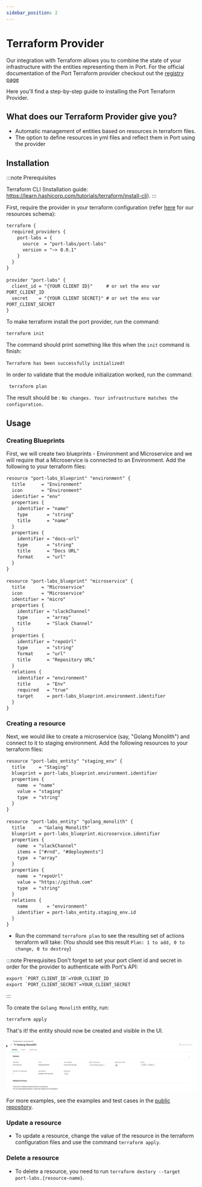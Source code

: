 ```yaml
---
sidebar_position: 2
---
```


# Terraform Provider

Our integration with Terraform allows you to combine the state of your infrastructure with the entities representing them in Port. For the official documentation of the Port Terraform provider checkout out the [registry page](https://registry.terraform.io/providers/port-labs/port-labs/)

Here you'll find a step-by-step guide to installing the Port Terraform Provider.

## What does our Terraform Provider give you?

- Automatic management of entities based on resources in terraform files.
- The option to define resources in yml files and reflect them in Port using the provider

## Installation

:::note Prerequisites

Terraform CLI (Installation guide: https://learn.hashicorp.com/tutorials/terraform/install-cli).
:::

First, require the provider in your terraform configuration (refer [here](https://registry.terraform.io/providers/port-labs/port-labs/latest/docs/resources/entity) for our resources schema):

```hcl
terraform {
  required_providers {
    port-labs = {
      source  = "port-labs/port-labs"
      version = "~> 0.0.1"
    }
  }
}

provider "port-labs" {
  client_id = "{YOUR CLIENT ID}"     # or set the env var PORT_CLIENT_ID
  secret    = "{YOUR CLIENT SECRET}" # or set the env var PORT_CLIENT_SECRET
}
```

To make terraform install the port provider, run the command:

```shell
terraform init
```

The command should print something like this when the `init` command is finish:

`Terraform has been successfully initialized!`

In order to validate that the module initialization worked, run the command:

```shell
 terraform plan
```

The result should be : `No changes. Your infrastructure matches the configuration.`

## Usage

### Creating Blueprints

First, we will create two blueprints - Environment and Microservice and we will require that a Microservice is connected to an Environment. Add the following to your terraform files:

```hcl
resource "port-labs_blueprint" "environment" {
  title      = "Environment"
  icon       = "Environment"
  identifier = "env"
  properties {
    identifier = "name"
    type       = "string"
    title      = "name"
  }
  properties {
    identifier = "docs-url"
    type       = "string"
    title      = "Docs URL"
    format     = "url"
  }
}

resource "port-labs_blueprint" "microservice" {
  title      = "Microservice"
  icon       = "Microservice"
  identifier = "micro"
  properties {
    identifier = "slackChannel"
    type       = "array"
    title      = "Slack Channel"
  }
  properties {
    identifier = "repoUrl"
    type       = "string"
    format     = "url"
    title      = "Repository URL"
  }
  relations {
    identifier = "environment"
    title      = "Env"
    required   = "true"
    target     = port-labs_blueprint.environment.identifier
  }
}
```

### Creating a resource

Next, we would like to create a microservice (say, "Golang Monolith") and connect to it to staging environment. Add the following resources to your terraform files:

```hcl
resource "port-labs_entity" "staging_env" {
  title     = "Staging"
  blueprint = port-labs_blueprint.environment.identifier
  properties {
    name  = "name"
    value = "staging"
    type  = "string"
  }
}

resource "port-labs_entity" "golang_monolith" {
  title     = "Golang Monolith"
  blueprint = port-labs_blueprint.microservice.identifier
  properties {
    name  = "slackChannel"
    items = ["#rnd", "#deployments"]
    type  = "array"
  }
  properties {
    name  = "repoUrl"
    value = "https://github.com"
    type  = "string"
  }
  relations {
    name       = "environment"
    identifier = port-labs_entity.staging_env.id
  }
}
```

- Run the command `terraform plan` to see the resulting set of actions terraform will take: (You should see this result `Plan: 1 to add, 0 to change, 0 to destroy`)

:::note Prerequisites
Don't forget to set your port client id and secret in order for the provider to authenticate with Port's API:

```shell
export `PORT_CLIENT_ID`=YOUR_CLIENT_ID
export `PORT_CLIENT_SECRET`=YOUR_CLIENT_SECRET
```

:::

To create the `Golang Monolith` entity, run:

```shell
terraform apply
```

That's it! the entity should now be created and visible in the UI.

![Entities](../../static/img/integrations/terraform-provider/Entities.png)

For more examples, see the examples and test cases in the [public repository](https://github.com/port-labs/terraform-provider-port).

### Update a resource

- To update a resource, change the value of the resource in the terraform configuration files and use the command `terraform apply`.

### Delete a resource

- To delete a resource, you need to run `terraform destory --target port-labs.{resource-name}`.
